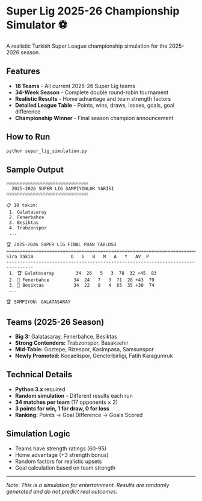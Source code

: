 # Super Lig 2025-26 Championship Simulator ⚽

A realistic Turkish Super League championship simulation for the 2025-2026 season.

## Features
- **18 Teams** - All current 2025-26 Super Lig teams
- **34-Week Season** - Complete double round-robin tournament
- **Realistic Results** - Home advantage and team strength factors
- **Detailed League Table** - Points, wins, draws, losses, goals, goal difference
- **Championship Winner** - Final season champion announcement

## How to Run
```bash
python super_lig_simulation.py
```

## Sample Output
```
🔥🔥🔥🔥🔥🔥🔥🔥🔥🔥🔥🔥🔥🔥🔥🔥🔥🔥🔥🔥🔥🔥🔥🔥🔥
  2025-2026 SUPER LIG SAMPIYONLUK YARISI
🔥🔥🔥🔥🔥🔥🔥🔥🔥🔥🔥🔥🔥🔥🔥🔥🔥🔥🔥🔥🔥🔥🔥🔥🔥

📋 18 takım:
 1. Galatasaray
 2. Fenerbahce
 3. Besiktas
 4. Trabzonspor
 ...

🏆 2025-2026 SUPER LIG FINAL PUAN TABLOSU
================================================================================
Sira Takim              O   G   B   M   A   Y   AV  P  
--------------------------------------------------------------------------------
 1. 🏆 Galatasaray        34  26   5   3  78  32 +45  83
 2. 🥈 Fenerbahce         34  24   7   3  71  28 +43  79
 3. 🥉 Besiktas           34  22   8   4  65  35 +30  74
 ...

🏆 SAMPIYON: GALATASARAY
```

## Teams (2025-26 Season)
- **Big 3:** Galatasaray, Fenerbahce, Besiktas
- **Strong Contenders:** Trabzonspor, Basaksehir
- **Mid-Table:** Goztepe, Rizespor, Kasimpasa, Samsunspor
- **Newly Promoted:** Kocaelispor, Genclerbirligi, Fatih Karagumruk

## Technical Details
- **Python 3.x** required
- **Random simulation** - Different results each run
- **34 matches per team** (17 opponents × 2)
- **3 points for win, 1 for draw, 0 for loss**
- **Ranking:** Points → Goal Difference → Goals Scored

## Simulation Logic
- Teams have strength ratings (60-95)
- Home advantage (+3 strength bonus)
- Random factors for realistic upsets
- Goal calculation based on team strength

---
*Note: This is a simulation for entertainment. Results are randomly generated and do not predict real outcomes.*

